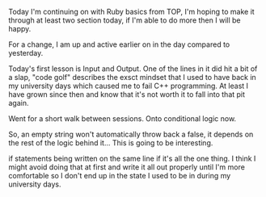 Today I'm continuing on with Ruby basics from TOP, I'm hoping to make it through at least two section today, if I'm able to do more then I will be happy.

For a change, I am up and active earlier on in the day compared to yesterday.

Today's first lesson is Input and Output. One of the lines in it did hit a bit of a slap, "code golf" describes the exsct mindset that I used to have back in my university days which caused me to fail C++ programming. At least I have grown since then and know that it's not worth it to fall into that pit again.

Went for a short walk between sessions. Onto conditional logic now.

So, an empty string won't automatically throw back a false, it depends on the rest of the logic behind it... This is going to be interesting.

if statements being written on the same line if it's all the one thing. I think I might avoid doing that at first and write it all out properly until I'm more comfortable so I don't end up in the state I used to be in during my university days.